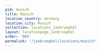 ```yaml
---
pid: munich
title: Munich
location_country: Germany
location_city: Munich
collection: locations_janbrueghel
layout: locationpage_janbrueghel
order: '065'
permalink: "/janbrueghel/locations/munich"
---
```

